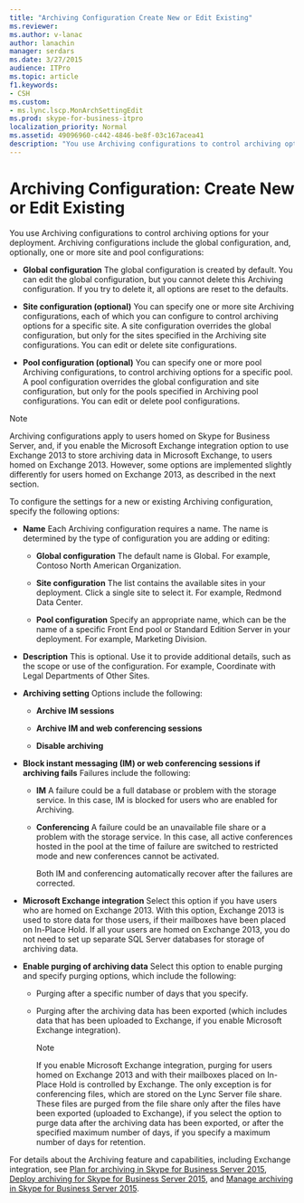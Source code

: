```yaml
---
title: "Archiving Configuration Create New or Edit Existing"
ms.reviewer: 
ms.author: v-lanac
author: lanachin
manager: serdars
ms.date: 3/27/2015
audience: ITPro
ms.topic: article
f1.keywords:
- CSH
ms.custom:
- ms.lync.lscp.MonArchSettingEdit
ms.prod: skype-for-business-itpro
localization_priority: Normal
ms.assetid: 49096960-c442-4846-be8f-03c167acea41
description: "You use Archiving configurations to control archiving options for your deployment. Archiving configurations include the global configuration, and, optionally, one or more site and pool configurations:"
---
```


# Archiving Configuration: Create New or Edit Existing
 
You use Archiving configurations to control archiving options for your deployment. Archiving configurations include the global configuration, and, optionally, one or more site and pool configurations:
  
- **Global configuration** The global configuration is created by default. You can edit the global configuration, but you cannot delete this Archiving configuration. If you try to delete it, all options are reset to the defaults.
    
- **Site configuration (optional)** You can specify one or more site Archiving configurations, each of which you can configure to control archiving options for a specific site. A site configuration overrides the global configuration, but only for the sites specified in the Archiving site configurations. You can edit or delete site configurations.
    
- **Pool configuration (optional)** You can specify one or more pool Archiving configurations, to control archiving options for a specific pool. A pool configuration overrides the global configuration and site configuration, but only for the pools specified in Archiving pool configurations. You can edit or delete pool configurations.
    
> [!NOTE]
> Archiving configurations apply to users homed on Skype for Business Server, and, if you enable the Microsoft Exchange integration option to use Exchange 2013 to store archiving data in Microsoft Exchange, to users homed on Exchange 2013. However, some options are implemented slightly differently for users homed on Exchange 2013, as described in the next section. 
  
To configure the settings for a new or existing Archiving configuration, specify the following options:
- **Name** Each Archiving configuration requires a name. The name is determined by the type of configuration you are adding or editing:
    
  - **Global configuration** The default name is Global. For example, Contoso North American Organization.
    
  - **Site configuration** The list contains the available sites in your deployment. Click a single site to select it. For example, Redmond Data Center.
    
  - **Pool configuration** Specify an appropriate name, which can be the name of a specific Front End pool or Standard Edition Server in your deployment. For example, Marketing Division.
    
- **Description** This is optional. Use it to provide additional details, such as the scope or use of the configuration. For example, Coordinate with Legal Departments of Other Sites.
    
- **Archiving setting** Options include the following:
    
  - **Archive IM sessions**
    
  - **Archive IM and web conferencing sessions**
    
  - **Disable archiving**
    
- **Block instant messaging (IM) or web conferencing sessions if archiving fails** Failures include the following:
    
  - **IM** A failure could be a full database or problem with the storage service. In this case, IM is blocked for users who are enabled for Archiving.
    
  - **Conferencing** A failure could be an unavailable file share or a problem with the storage service. In this case, all active conferences hosted in the pool at the time of failure are switched to restricted mode and new conferences cannot be activated.
    
    Both IM and conferencing automatically recover after the failures are corrected.
    
- **Microsoft Exchange integration** Select this option if you have users who are homed on Exchange 2013. With this option, Exchange 2013 is used to store data for those users, if their mailboxes have been placed on In-Place Hold. If all your users are homed on Exchange 2013, you do not need to set up separate SQL Server databases for storage of archiving data.
    
- **Enable purging of archiving data** Select this option to enable purging and specify purging options, which include the following:
    
  - Purging after a specific number of days that you specify.
    
  - Purging after the archiving data has been exported (which includes data that has been uploaded to Exchange, if you enable Microsoft Exchange integration).
    
    > [!NOTE]
    > If you enable Microsoft Exchange integration, purging for users homed on Exchange 2013 and with their mailboxes placed on In-Place Hold is controlled by Exchange. The only exception is for conferencing files, which are stored on the Lync Server file share. These files are purged from the file share only after the files have been exported (uploaded to Exchange), if you select the option to purge data after the archiving data has been exported, or after the specified maximum number of days, if you specify a maximum number of days for retention. 
  
For details about the Archiving feature and capabilities, including Exchange integration, see [Plan for archiving in Skype for Business Server 2015](../../plan-your-deployment/archiving/archiving.md), [Deploy archiving for Skype for Business Server 2015](../../deploy/deploy-archiving/deploy-archiving.md), and [Manage archiving in Skype for Business Server 2015](../../manage/archiving/archiving.md).

